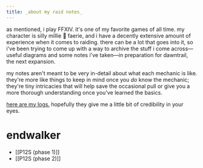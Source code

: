 ```yaml
---
title: _about my raid notes_
---
```


as mentioned, i play FFXIV. it's one of my favorite games of all time. my character is silly millie 🌸 faerie, and i have a decently extensive amount of experience when it comes to raiding. there can be a lot that goes into it, so i've been trying to come up with a way to archive the stuff i come across—useful diagrams and some notes i've taken—in preparation for dawntrail, the next expansion.

my notes aren't meant to be very in-detail about what each mechanic is like. they're more like things to keep in mind once you *do* know the mechanic; they're tiny intricacies that will help save the occasional pull or give you a more thorough understanding once you've learned the basics.

[here are my logs.](https://www.fflogs.com/character/na/faerie/silly%20millie) hopefully they give me a little bit of credibility in your eyes.

# endwalker
- [[P12S (phase 1)]]
- [[P12S (phase 2)]]